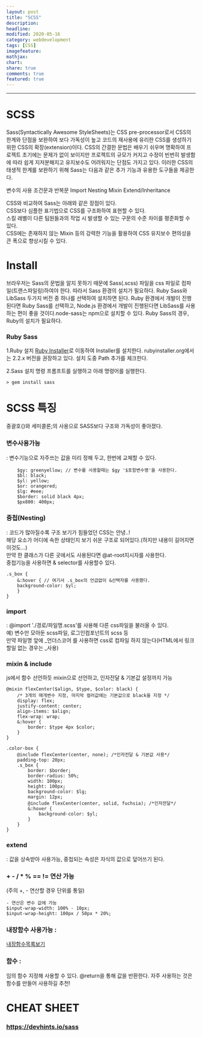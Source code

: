 ```yaml
---
layout: post
title: "SCSS"
description:
headline:
modified: 2020-05-16
category: webdevelopment
tags: [CSS]
imagefeature:
mathjax:
chart:
share: true
comments: true
featured: true
---
```


---

# SCSS

Sass(Syntactically Awesome StyleSheets)는 CSS pre-processor로서 CSS의 한계와 단점을 보완하여 보다 가독성이 높고 코드의 재사용에 유리한 CSS를 생성하기 위한 CSS의 확장(extension)이다.
CSS의 간결한 문법은 배우기 쉬우며 명확하여 프로젝트 초기에는 문제가 없이 보이지만 프로젝트의 규모가 커지고 수정이 빈번히 발생함에 따라 쉽게 지저분해지고 유지보수도 어려워지는 단점도 가지고 있다.
이러한 CSS의 태생적 한계를 보완하기 위해 Sass는 다음과 같은 추가 기능과 유용한 도구들을 제공한다.  

<span class="orange">변수의 사용</span>
<span class="orange">조건문과 반복문</span>
<span class="orange">Import</span>
<span class="orange">Nesting</span>
<span class="orange">Mixin</span>
<span class="orange">Extend/Inheritance</span>

CSS와 비교하여 Sass는 아래와 같은 장점이 있다.  
CSS보다 심플한 표기법으로 CSS를 구조화하여 표현할 수 있다.  
스킬 레벨이 다른 팀원들과의 작업 시 발생할 수 있는 구문의 수준 차이를 평준화할 수 있다.  
CSS에는 존재하지 않는 Mixin 등의 강력한 기능을 활용하여 CSS 유지보수 편의성을 큰 폭으로 향상시킬 수 있다.  

# Install

브라우저는 Sass의 문법을 알지 못하기 때문에 Sass(.scss) 파일을 css 파일로 컴파일(트랜스파일링)하여야 한다. 따라서 Sass 환경의 설치가 필요하다.
Ruby Sass와 LibSass 두가지 버전 중 하나를 선택하여 설치하면 된다. Ruby 환경에서 개발이 진행된다면 Ruby Sass를 선택하고, Node.js 환경에서 개발이 진행된다면 LibSass를 사용하는 편이 좋을 것이다.node-sass는 npm으로 설치할 수 있다. Ruby Sass의 경우, Ruby의 설치가 필요하다.

### Ruby Sass

1.Ruby 설치
[Ruby Installer](https://rubyinstaller.org/downloads/)로 이동하여 Installer를 설치한다. rubyinstaller.org에서는 2.2.x 버전을 권장하고 있다.
설치 도중 Path 추가를 체크한다.

2.Sass 설치
명령 프롬프트를 실행하고 아래 명령어를 실행한다.
```
> gem install sass
```


# SCSS 특징

중괄호{}와 세미콜론;의 사용으로 SASS보다 구조와 가독성이 좋아졌다.  

### 변수사용가능  
: 변수기능으로 자주쓰는 값을 미리 정해 두고, 한번에 교체할 수 있다.  
```
	$gy: greenyellow; // 변수를 사용할때는 $gy '$포함변수명'을 사용한다.
	$bl: black;
	$yl: yellow;
	$or: orangered;
	$lg: #eee;
	$border: solid black 4px;
	$px800: 400px;
```
### 중첩(Nesting)  
: 코드가 많아질수록 구조 보기가 힘들었던 CSS는 안녕..!  
해당 요소가 어디에 속한 상태인지 보기 쉬운 구조로 되어있다.(하지만 내용이 길어지면 이것도...)  
만약 한 클래스가 다른 곳에서도 사용된다면 @at-root지시자를 사용한다.  
중첩기능을 사용하면 & selector를 사용할수 있다.  
```
.s_box {	
	&:hover { // 여기서 .s_box의 언급없이 &선택자를 사용했다.
	background-color: $yl;
	}
}
```

### import  
: @import './경로/파일명.scss'를 사용해 다른 css파일을 불러올 수 있다.  
예) 변수만 모아둔 scss파일, 로그인컴포넌트의 scss 등  
만약 파일명 앞에 _언더스코어 를 사용하면 css로 컴파일 하지 않는다(HTML에서 링크할일 없는 경우는 _사용)  

### mixin & include
js에서 함수 선언하듯 mixin으로 선언하고, 인자전달 & 기본값 설정까지 가능  
```
@mixin flexCenter($align, $type, $color: black) {
 	/* 3개의 매개변수 지정, 마지막 컬러값에는 기본값으로 black을 지정 */
	display: flex;
	justify-content: center;
	align-items: $align;
	flex-wrap: wrap;
	&:hover {
		border: $type 4px $color;
	}
}
```
```
.color-box {
	@include flexCenter(center, none); /*인자전달 & 기본값 사용*/
	padding-top: 20px;
	.s_box {
		border: $border;
		border-radius: 50%;
		width: 100px;
		height: 100px;
		background-color: $lg;
		margin: 12px;
		@include flexCenter(center, solid, fuchsia); /*인자전달*/
		&:hover {
			background-color: $yl;
		}
	}
}	
```

### extend  
: 값을 상속받아 사용가능, 중첩되는 속성은 자식의 값으로 덮어쓰기 된다.  
### + - / * % == != 연산 가능 
(주의 +, - 연산할 경우 단위를 통일)
``` 
- 연산은 변수 값에 가능    
$input-wrap-width: 100% - 10px;
$input-wrap-height: 100px / 50px * 20%;
```

### 내장함수 사용가능 :  
[내장함수목록보기](https://sass-lang.com/documentation/modules)

### 함수 :  
임의 함수 지정해 사용할 수 있다. @return을 통해 값을 반환한다. 자주 사용하는 것은 함수를 만들어 사용하길 추천!


# CHEAT SHEET
### https://devhints.io/sass

